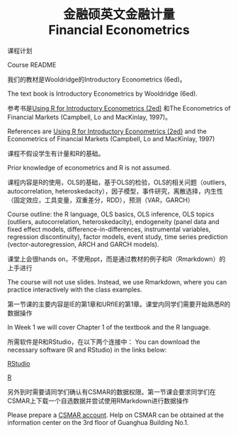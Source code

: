 <h1 align='center'>
    金融硕英文金融计量
    <br>
    Financial Econometrics
</h1>


课程计划

Course README

我们的教材是Wooldridge的Introductory Econometrics (6ed)。

The text book is Introductory Econometrics by Wooldridge (6ed).

参考书是[Using R for Introductory Econometrics (2ed)](http://www.urfie.net/) 和The Econometrics of Financial Markets (Campbell, Lo and MacKinlay, 1997)。

References are [Using R for Introductory Econometrics (2ed)](http://www.urfie.net/) and the Econometrics of Financial Markets (Campbell, Lo and MacKinlay, 1997)

课程不假设学生有计量和R的基础。

Prior knowledge of econometrics and R is not assumed.

课程内容是R的使用，OLS的基础，基于OLS的检验，OLS的相关问题（outliers, autocorrelation, heteroskedacity），因子模型，事件研究，离散选择，内生性（固定效应，工具变量，双重差分，RDD），预测（VAR，GARCH）

Course outline: the R language, OLS basics, OLS inference, OLS topics (outliers, autocorrelation, heteroskedacity), endogeneity (panel data and fixed effect models, difference-in-differences, instrumental variables, regression discontinuity), factor models, event study, time series prediction (vector-autoregression, ARCH and GARCH models).

课堂上会很hands on，不使用ppt，而是通过教材的例子和R（Rmarkdown）的上手进行

The course will not use slides. Instead, we use Rmarkdown, where you can practice interactively with the class examples.

第一节课的主要内容是IE的第1章和URfIE的第1章。课堂内同学们需要开始熟悉R的数据操作

In Week 1 we will cover Chapter 1 of the textbook and the R language. 

所需软件是R和RStudio，在以下两个连接中：
You can download the necessary software (R and RStudio) in the links below:

[RStudio](https://www.rstudio.com/)

[R](https://mirrors.tuna.tsinghua.edu.cn/CRAN/)

另外到时需要请同学们确认有CSMAR的数据权限。第一节课会要求同学们在CSMAR上下载一个自选数据并尝试使用RMarkdown进行数据操作

Please prepare a [CSMAR account](http://www.gtarsc.com). Help on CSMAR can be obtained at the information center on the 3rd floor of Guanghua Building No.1.
